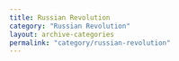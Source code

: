 ```yaml
---
title: Russian Revolution
category: "Russian Revolution"
layout: archive-categories
permalink: "category/russian-revolution"
---
```

